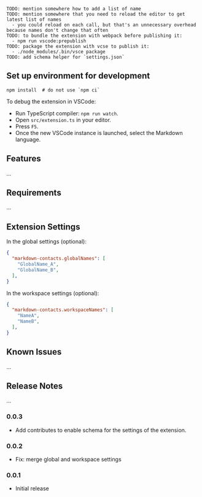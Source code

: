 ```
TODO: mention somewhere how to add a list of name
TODO: mention somewhere that you need to reload the editor to get latest list of names
  - you could reload on each call, but that's an unnecessary overhead because names don't change that often
TODO: to bundle the extension with webpack before publishing it:
  - npm run vscode:prepublish
TODO: package the extension with vcse to publish it:
  - ./node_modules/.bin/vsce package
TODO: add schema helper for `settings.json`
```

## Set up environment for development

```shell
npm install  # do not use `npm ci`
```

To debug the extension in VSCode:

  - Run TypeScript compiler: `npm run watch`.
  - Open `src/extension.ts` in your editor.
  - Press `F5`.
  - Once the new VSCode instance is launched, select the Markdown language.

## Features

...

## Requirements

...

## Extension Settings

In the global settings (optional):

```json
{
  "markdown-contacts.globalNames": [
    "GlobalName_A",
    "GlobalName_B",
  ],
}
```

In the workspace settings (optional):

```json
{
  "markdown-contacts.workspaceNames": [
    "NameA",
    "NameB",
  ],
}
```

## Known Issues

...

## Release Notes

...

### 0.0.3

* Add contributes to enable schema for the settings of the extension.

### 0.0.2

* Fix: merge global and workspace settings

### 0.0.1

* Initial release
